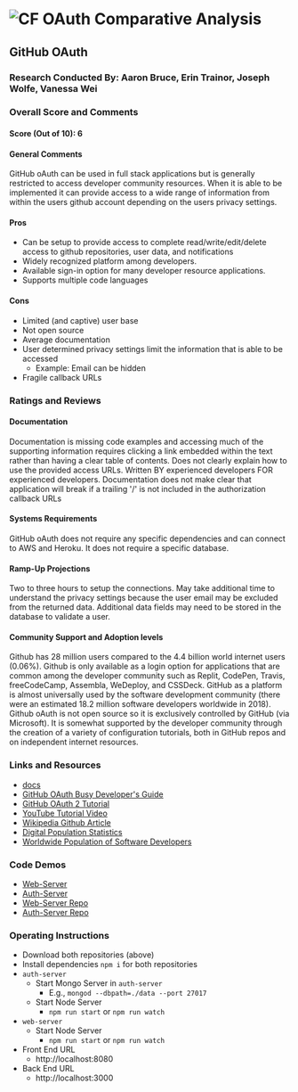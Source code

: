 ![CF](http://i.imgur.com/7v5ASc8.png) OAuth Comparative Analysis
================================================================

## GitHub OAuth 

### Research Conducted By: Aaron Bruce, Erin Trainor, Joseph Wolfe, Vanessa Wei

### Overall Score and Comments
#### Score (Out of 10): 6
#### General Comments
GitHub oAuth can be used in full stack applications but is generally restricted to access developer community resources. When it is able to be implemented it can provide access to a wide range of information from within the users github account depending on the users privacy settings.

#### Pros
* Can be setup to provide access to complete read/write/edit/delete access to github repositories, user data, and notifications
* Widely recognized platform among developers. 
* Available sign-in option for many developer resource applications.
* Supports multiple code languages

#### Cons
* Limited (and captive) user base
* Not open source
* Average documentation
* User determined privacy settings limit the information that is able to be accessed
  * Example: Email can be hidden
* Fragile callback URLs

### Ratings and Reviews
#### Documentation
Documentation is missing code examples and accessing much of the supporting information requires clicking a link embedded within the text rather than having a clear table of contents. Does not clearly explain how to use the provided access URLs. Written BY experienced developers FOR experienced developers. Documentation does not make clear that application will break if a trailing '/' is not included in the authorization callback URLs

#### Systems Requirements
GitHub oAuth does not require any specific dependencies and can connect to AWS and Heroku. It does not require a specific database.

#### Ramp-Up Projections
Two to three hours to setup the connections. May take additional time to understand the privacy settings because the user email may be excluded from the returned data. Additional data fields may need to be stored in the database to validate a user.

#### Community Support and Adoption levels
Github has 28 million users compared to the 4.4 billion world internet users (0.06%). Github is only available as a login option for applications that are common among the developer community such as Replit, CodePen, Travis, freeCodeCamp, Assembla, WeDeploy, and CSSDeck. GitHub as a platform is almost universally used by the software development community (there were an estimated 18.2 million software developers worldwide in 2018). Github oAuth is not open source so it is exclusively controlled by GitHub (via Microsoft). It is somewhat supported by the developer community through the creation of a variety of configuration tutorials, both in GitHub repos and on independent internet resources.

### Links and Resources
* [docs](https://developer.github.com/apps/building-oauth-apps/authorizing-oauth-apps/)
* [GitHub OAuth Busy Developer's Guide](https://gist.github.com/technoweenie/419219/5ee1eb7646fd479d398c6855fc2ad35a621c9a1c)
* [GitHub OAuth 2 Tutorial](https://requests-oauthlib.readthedocs.io/en/latest/examples/github.html)
* [YouTube Tutorial Video](https://www.youtube.com/watch?v=wcUdBgktd4s)
* [Wikipedia Github Article](https://en.wikipedia.org/wiki/GitHub)
* [Digital Population Statistics](https://www.statista.com/statistics/617136/digital-population-worldwide)
* [Worldwide Population of Software Developers](https://www.computerworld.com/article/2483690/india-to-overtake-u-s--on-number-of-developers-by-2017.html)


### Code Demos
* [Web-Server](https://fast-bayou-29731.herokuapp.com/)
* [Auth-Server](https://vast-headland-97498.herokuapp.com/)
* [Web-Server Repo](https://github.com/github-oauth/web-server)
* [Auth-Server Repo](https://github.com/github-oauth/auth-server)

### Operating Instructions
* Download both repositories (above)
* Install dependencies `npm i` for both repositories
* `auth-server`
  * Start Mongo Server in `auth-server`
    * E.g., `mongod --dbpath=./data --port 27017`
  * Start Node Server
    * `npm run start` or `npm run watch`
* `web-server`
  * Start Node Server
    * `npm run start` or `npm run watch`
* Front End URL
  * http://localhost:8080
* Back End URL
  * http://localhost:3000